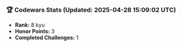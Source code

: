 ### 🏆 Codewars Stats (Updated: 2025-04-28 15:09:02 UTC)

- **Rank:** 8 kyu
- **Honor Points:** 3
- **Completed Challenges:** 1
